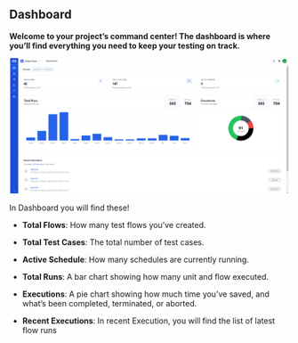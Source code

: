 ## Dashboard

**Welcome to your project’s command center! The dashboard is where you’ll find everything you need to keep your testing on track.**

![Dashboard](/images/dashboard.png)


In Dashboard you will find these!


- **Total Flows**: How many test flows you’ve created.

- **Total Test Cases**: The total number of test cases.

- **Active Schedule**: How many schedules are currently running.

- **Total Runs**: A bar chart showing how many unit and flow executed.

- **Executions**: A pie chart showing how much time you’ve saved, and what’s been completed, terminated, or aborted.

- **Recent Executions**: In recent Execution, you will find the list of latest flow runs 
